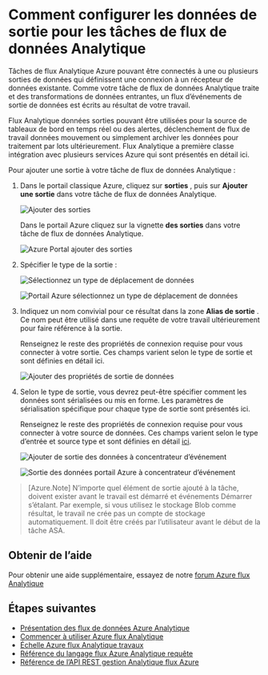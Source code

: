 <properties 
    pageTitle="Comment configurer les données de sortie pour les tâches de flux de données Analytique | Microsoft Azure" 
    description="Configurer des sorties pour les tâches de flux de données Analytique | segment de tracé d’apprentissage."
    keywords="données de sortie, déplacement de données"
    documentationCenter=""
    services="stream-analytics"
    authors="jeffstokes72" 
    manager="jhubbard" 
    editor="cgronlun"/>

<tags 
    ms.service="stream-analytics" 
    ms.devlang="na" 
    ms.topic="article" 
    ms.tgt_pltfrm="na" 
    ms.workload="data-services" 
    ms.date="09/26/2016" 
    ms.author="jeffstok"/> 

# <a name="how-to-configure-data-outputs-for-stream-analytics-jobs"></a>Comment configurer les données de sortie pour les tâches de flux de données Analytique

Tâches de flux Analytique Azure pouvant être connectés à une ou plusieurs sorties de données qui définissent une connexion à un récepteur de données existante. Comme votre tâche de flux de données Analytique traite et des transformations de données entrantes, un flux d’événements de sortie de données est écrits au résultat de votre travail.

Flux Analytique données sorties pouvant être utilisées pour la source de tableaux de bord en temps réel ou des alertes, déclenchement de flux de travail données mouvement ou simplement archiver les données pour traitement par lots ultérieurement. Flux Analytique a première classe intégration avec plusieurs services Azure qui sont présentés en détail ici.

Pour ajouter une sortie à votre tâche de flux de données Analytique :

1. Dans le portail classique Azure, cliquez sur **sorties** , puis sur **Ajouter une sortie** dans votre tâche de flux de données Analytique.

    ![Ajouter des sorties](./media/stream-analytics-add-outputs/1-stream-analytics-add-outputs.png)  

    Dans le portail Azure cliquez sur la vignette **des sorties** dans votre tâche de flux de données Analytique.

    ![Azure Portal ajouter des sorties](./media/stream-analytics-add-outputs/5-stream-analytics-add-outputs.png)

2. Spécifier le type de la sortie :

    ![Sélectionnez un type de déplacement de données](./media/stream-analytics-add-outputs/2-stream-analytics-add-outputs.png)  

    ![Portail Azure sélectionnez un type de déplacement de données](./media/stream-analytics-add-outputs/6-stream-analytics-add-outputs.png)

3. Indiquez un nom convivial pour ce résultat dans la zone **Alias de sortie** . Ce nom peut être utilisé dans une requête de votre travail ultérieurement pour faire référence à la sortie.  
    
    Renseignez le reste des propriétés de connexion requise pour vous connecter à votre sortie.  Ces champs varient selon le type de sortie et sont définies en détail ici.  

    ![Ajouter des propriétés de sortie de données](./media/stream-analytics-add-outputs/3-stream-analytics-add-outputs.png)  

4. Selon le type de sortie, vous devrez peut-être spécifier comment les données sont sérialisées ou mis en forme. Les paramètres de sérialisation spécifique pour chaque type de sortie sont présentés ici.

    Renseignez le reste des propriétés de connexion requise pour vous connecter à votre source de données. Ces champs varient selon le type d’entrée et source type et sont définies en détail [ici](stream-analytics-create-a-job.md).  

    ![Ajouter de sortie des données à concentrateur d’événement](./media/stream-analytics-add-outputs/4-stream-analytics-add-outputs.png)  

    ![Sortie des données portail Azure à concentrateur d’événement](./media/stream-analytics-add-outputs/7-stream-analytics-add-outputs.png)  

> [Azure.Note] N’importe quel élément de sortie ajouté à la tâche, doivent exister avant le travail est démarré et événements Démarrer s’étalant. Par exemple, si vous utilisez le stockage Blob comme résultat, le travail ne crée pas un compte de stockage automatiquement. Il doit être créés par l’utilisateur avant le début de la tâche ASA.

## <a name="get-help"></a>Obtenir de l’aide
Pour obtenir une aide supplémentaire, essayez de notre [forum Azure flux Analytique](https://social.msdn.microsoft.com/Forums/en-US/home?forum=AzureStreamAnalytics)

## <a name="next-steps"></a>Étapes suivantes

- [Présentation des flux de données Azure Analytique](stream-analytics-introduction.md)
- [Commencer à utiliser Azure flux Analytique](stream-analytics-get-started.md)
- [Échelle Azure flux Analytique travaux](stream-analytics-scale-jobs.md)
- [Référence du langage flux Azure Analytique requête](https://msdn.microsoft.com/library/azure/dn834998.aspx)
- [Référence de l’API REST gestion Analytique flux Azure](https://msdn.microsoft.com/library/azure/dn835031.aspx)
